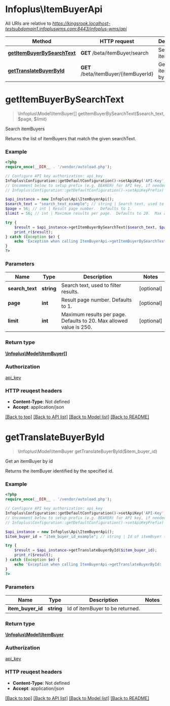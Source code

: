 # Infoplus\ItemBuyerApi

All URIs are relative to *https://kingsrook.localhost-testsubdomain1.infopluswms.com:8443/infoplus-wms/api*

Method | HTTP request | Description
------------- | ------------- | -------------
[**getItemBuyerBySearchText**](ItemBuyerApi.md#getItemBuyerBySearchText) | **GET** /beta/itemBuyer/search | Search itemBuyers
[**getTranslateBuyerById**](ItemBuyerApi.md#getTranslateBuyerById) | **GET** /beta/itemBuyer/{itemBuyerId} | Get an itemBuyer by id


# **getItemBuyerBySearchText**
> \Infoplus\Model\ItemBuyer[] getItemBuyerBySearchText($search_text, $page, $limit)

Search itemBuyers

Returns the list of itemBuyers that match the given searchText.

### Example 
```php
<?php
require_once(__DIR__ . '/vendor/autoload.php');

// Configure API key authorization: api_key
Infoplus\Configuration::getDefaultConfiguration()->setApiKey('API-Key', 'YOUR_API_KEY');
// Uncomment below to setup prefix (e.g. BEARER) for API key, if needed
// Infoplus\Configuration::getDefaultConfiguration()->setApiKeyPrefix('API-Key', 'BEARER');

$api_instance = new Infoplus\Api\ItemBuyerApi();
$search_text = "search_text_example"; // string | Search text, used to filter results.
$page = 56; // int | Result page number.  Defaults to 1.
$limit = 56; // int | Maximum results per page.  Defaults to 20.  Max allowed value is 250.

try { 
    $result = $api_instance->getItemBuyerBySearchText($search_text, $page, $limit);
    print_r($result);
} catch (Exception $e) {
    echo 'Exception when calling ItemBuyerApi->getItemBuyerBySearchText: ', $e->getMessage(), "\n";
}
?>
```

### Parameters

Name | Type | Description  | Notes
------------- | ------------- | ------------- | -------------
 **search_text** | **string**| Search text, used to filter results. | [optional] 
 **page** | **int**| Result page number.  Defaults to 1. | [optional] 
 **limit** | **int**| Maximum results per page.  Defaults to 20.  Max allowed value is 250. | [optional] 

### Return type

[**\Infoplus\Model\ItemBuyer[]**](ItemBuyer.md)

### Authorization

[api_key](../README.md#api_key)

### HTTP reuqest headers

 - **Content-Type**: Not defined
 - **Accept**: application/json

[[Back to top]](#) [[Back to API list]](../README.md#documentation-for-api-endpoints) [[Back to Model list]](../README.md#documentation-for-models) [[Back to README]](../README.md)

# **getTranslateBuyerById**
> \Infoplus\Model\ItemBuyer getTranslateBuyerById($item_buyer_id)

Get an itemBuyer by id

Returns the itemBuyer identified by the specified id.

### Example 
```php
<?php
require_once(__DIR__ . '/vendor/autoload.php');

// Configure API key authorization: api_key
Infoplus\Configuration::getDefaultConfiguration()->setApiKey('API-Key', 'YOUR_API_KEY');
// Uncomment below to setup prefix (e.g. BEARER) for API key, if needed
// Infoplus\Configuration::getDefaultConfiguration()->setApiKeyPrefix('API-Key', 'BEARER');

$api_instance = new Infoplus\Api\ItemBuyerApi();
$item_buyer_id = "item_buyer_id_example"; // string | Id of itemBuyer to be returned.

try { 
    $result = $api_instance->getTranslateBuyerById($item_buyer_id);
    print_r($result);
} catch (Exception $e) {
    echo 'Exception when calling ItemBuyerApi->getTranslateBuyerById: ', $e->getMessage(), "\n";
}
?>
```

### Parameters

Name | Type | Description  | Notes
------------- | ------------- | ------------- | -------------
 **item_buyer_id** | **string**| Id of itemBuyer to be returned. | 

### Return type

[**\Infoplus\Model\ItemBuyer**](ItemBuyer.md)

### Authorization

[api_key](../README.md#api_key)

### HTTP reuqest headers

 - **Content-Type**: Not defined
 - **Accept**: application/json

[[Back to top]](#) [[Back to API list]](../README.md#documentation-for-api-endpoints) [[Back to Model list]](../README.md#documentation-for-models) [[Back to README]](../README.md)

